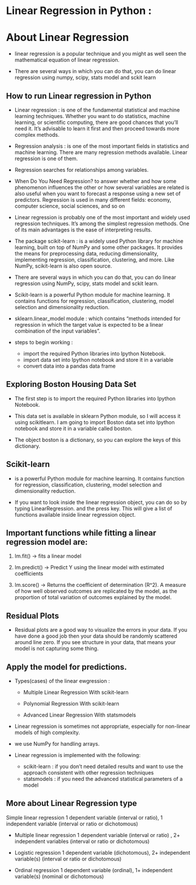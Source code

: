 # Linear Regression in Python :


# About Linear Regression
- linear regression is a popular technique and you might as well seen the mathematical equation of linear regression.

- There are several ways in which you can do that, you can do linear regression using numpy, scipy, stats model and sckit learn
## How to run Linear regression in Python

- Linear regression : is one of the fundamental statistical and machine learning techniques. Whether you want to do statistics, machine learning, or scientific computing, there are good chances that you’ll need it. It’s advisable to learn it first and then proceed towards more complex methods.
- Regression analysis : is one of the most important fields in statistics and machine learning. There are many regression methods available. Linear regression is one of them.
- Regression searches for relationships among variables.
- When Do You Need Regression?
    to answer whether and how some phenomenon influences the other or how several variables are related
    is also useful when you want to forecast a response using a new set of predictors.
    Regression is used in many different fields: economy, computer science, social sciences, and so on
- Linear regression is probably one of the most important and widely used regression techniques. It’s among the simplest regression methods. One of its main advantages is the ease of interpreting results.

- The package scikit-learn : is a widely used Python library for machine learning, built on top of NumPy and some other packages. It provides the means for preprocessing data, reducing dimensionality, implementing regression, classification, clustering, and more. Like NumPy, scikit-learn is also open source.
- There are several ways in which you can do that, you can do linear regression using NumPy, scipy, stats model and sckit learn.
- Scikit-learn is a powerful Python module for machine learning. It contains functions for regression, classification, clustering, model selection and dimensionality reduction.
- sklearn.linear_model module : which contains “methods intended for regression in which the target value is expected to be a linear combination of the input variables”.
- steps to begin working :
    - import the required Python libraries into Ipython Notebook.
    - import data set into Ipython notebook and store it in a variable
    - convert data into a pandas data frame

## Exploring Boston Housing Data Set

- The first step is to import the required Python libraries into Ipython Notebook.

- This data set is available in sklearn Python module, so I will access it using scikitlearn. I am going to  import Boston data set into Ipython notebook and store it in a variable called boston.

- The object boston is a dictionary, so you can explore the keys of this dictionary.

## Scikit-learn 
- is a powerful Python module for machine learning. It contains function for regression, classification, clustering, model selection and dimensionality reduction.


- If you want to look inside the linear regression object, you can do so by typing LinearRegression. and the press <tab> key. This will give a list of functions available inside linear regression object.

## Important functions while fitting a linear regression model are:

1) lm.fit() -> fits a linear model

2) lm.predict() -> Predict Y using the linear model with estimated coefficients

3) lm.score() -> Returns the coefficient of determination (R^2). A measure of how well observed outcomes are replicated by the model, as the proportion of total variation of outcomes explained by the model.

## Residual Plots
- Residual plots are a good way to visualize the errors in your data. If you have done a good job then your data should be randomly scattered around line zero. If you see structure in your data, that means your model is not capturing some thing.

## Apply the model for predictions.

- Types(cases) of the linear ewgression :

    - Multiple Linear Regression With scikit-learn

    - Polynomial Regression With scikit-learn

    - Advanced Linear Regression With statsmodels

- Linear regression is sometimes not appropriate, especially for non-linear models of high complexity.
- we use NumPy for handling arrays.
- Linear regression is implemented with the following:

    - scikit-learn : if you don’t need detailed results and want to use the approach consistent with other regression techniques
    - statsmodels : if you need the advanced statistical parameters of a model

## More about Linear Regression type
Simple linear regression 1 dependent variable (interval or ratio), 1 independent variable (interval or ratio or dichotomous)

- Multiple linear regression 1 dependent variable (interval or ratio) , 2+ independent variables (interval or ratio or dichotomous)

- Logistic regression 1 dependent variable (dichotomous), 2+ independent variable(s) (interval or ratio or dichotomous)

- Ordinal regression 1 dependent variable (ordinal), 1+ independent variable(s) (nominal or dichotomous)

